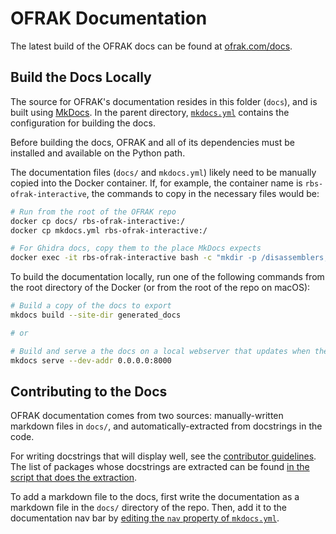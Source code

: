 # OFRAK Documentation

The latest build of the OFRAK docs can be found at [ofrak.com/docs](https://ofrak.com/docs).

## Build the Docs Locally

The source for OFRAK's documentation resides in this folder (`docs`), and is built using [MkDocs](https://www.mkdocs.org/). In the parent directory, [`mkdocs.yml`](../mkdocs.yml) contains the configuration for building the docs.

Before building the docs, OFRAK and all of its dependencies must be installed and available on the Python path. 

The documentation files (`docs/` and `mkdocs.yml`) likely need to be manually copied into the Docker container. If, for example, the container name is `rbs-ofrak-interactive`, the commands to copy in the necessary files would be:

``` bash
# Run from the root of the OFRAK repo
docker cp docs/ rbs-ofrak-interactive:/
docker cp mkdocs.yml rbs-ofrak-interactive:/

# For Ghidra docs, copy them to the place MkDocs expects
docker exec -it rbs-ofrak-interactive bash -c "mkdir -p /disassemblers; ln -s /ofrak_ghidra /disassemblers/ofrak_ghidra"
```

To build the documentation locally, run one of the following commands from the root directory of the Docker (or from the root of the repo on macOS):

``` bash
# Build a copy of the docs to export
mkdocs build --site-dir generated_docs

# or

# Build and serve a the docs on a local webserver that updates when they change
mkdocs serve --dev-addr 0.0.0.0:8000
```

## Contributing to the Docs

OFRAK documentation comes from two sources: manually-written markdown files in `docs/`, and automatically-extracted from docstrings in the code. 

For writing docstrings that will display well, see the [contributor guidelines](https://ofrak.com/docs/contributor-guide/python.html#docstrings). The list of packages whose docstrings are extracted can be found [in the script that does the extraction](https://github.com/redballoonsecurity/ofrak/blob/master/docs/gen_ref_nav.py#L69-L74).

To add a markdown file to the docs, first write the documentation as a markdown file in the `docs/` directory of the repo. Then, add it to the documentation nav bar by [editing the `nav` property of `mkdocs.yml`](https://github.com/redballoonsecurity/ofrak/blob/master/mkdocs.yml#L50).